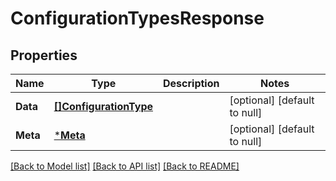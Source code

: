 # ConfigurationTypesResponse

## Properties
Name | Type | Description | Notes
------------ | ------------- | ------------- | -------------
**Data** | [**[]ConfigurationType**](ConfigurationType.md) |  | [optional] [default to null]
**Meta** | [***Meta**](meta.md) |  | [optional] [default to null]

[[Back to Model list]](../README.md#documentation-for-models) [[Back to API list]](../README.md#documentation-for-api-endpoints) [[Back to README]](../README.md)

